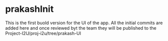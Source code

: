 # prakashInit
This is the first buold version for the UI of the app. All the initial commits are added here and once reviewed byt the team they will be published to the Project-I2U/proj-i2u/tree/prakash-UI
